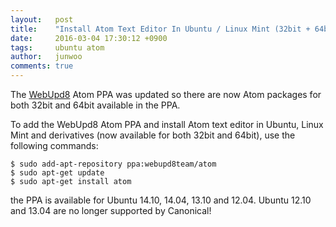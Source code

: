 ```yaml
---
layout:   post
title:    "Install Atom Text Editor In Ubuntu / Linux Mint (32bit + 64bit) Via PPA"
date:     2016-03-04 17:30:12 +0900
tags:     ubuntu atom
author:   junwoo
comments: true
---
```


The [WebUpd8](http://www.webupd8.org) Atom PPA was updated so there are now Atom packages for both 32bit and 64bit available in the PPA.

To add the WebUpd8 Atom PPA and install Atom text editor in Ubuntu, Linux Mint and derivatives (now available for both 32bit and 64bit), use the following commands:

```console
$ sudo add-apt-repository ppa:webupd8team/atom
$ sudo apt-get update
$ sudo apt-get install atom
```

the PPA is available for Ubuntu 14.10, 14.04, 13.10 and 12.04. Ubuntu 12.10 and 13.04 are no longer supported by Canonical!
